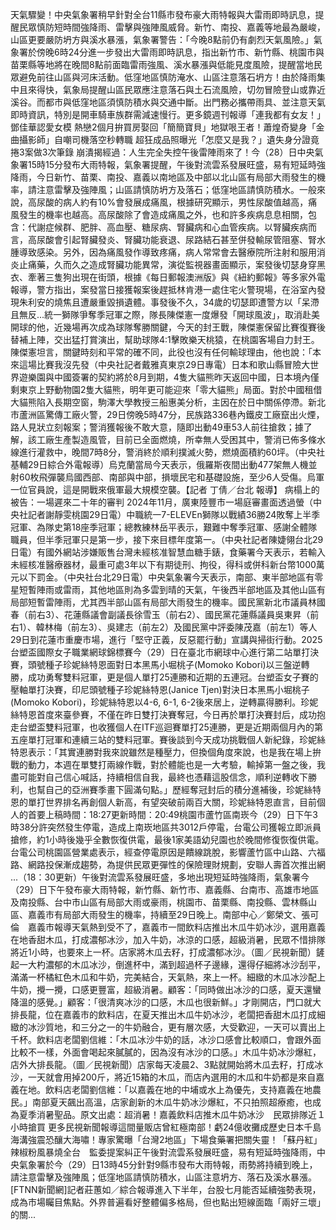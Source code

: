 天氣驟變！中央氣象署稍早針對全台11縣市發布豪大雨特報與大雷雨即時訊息，提醒民眾慎防短時間強降雨、雷擊與強陣風威脅。新竹、南投、嘉義等地最為嚴峻，山區更要嚴防坍方與溪水暴漲，氣象署警告：「今晚8點前仍有劇烈天氣風險。」氣象署於傍晚6時24分進一步發出大雷雨即時訊息，指出新竹市、新竹縣、桃園市與苗栗縣等地將在晚間8點前面臨雷雨強風、溪水暴漲與低能見度風險，提醒當地民眾避免前往山區與河床活動。低窪地區慎防淹水、山區注意落石坍方！由於降雨集中且來得快，氣象局提醒山區民眾應注意落石與土石流風險，切勿冒險登山或靠近溪谷。而都市與低窪地區須慎防積水與交通中斷。出門務必攜帶雨具、並注意天氣即時資訊，特別是開車騎車族群需減速慢行。更多鏡週刊報導「連我都有女友！」鄧佳華認愛女模 熱戀2個月拚買房娶回「簡簡寶貝」地獄哏王者！蕭煌奇變身「金曲攝影師」自嘲司機落空秒轉職 超狂成品照曝光「怎麼又是我？」遺失身分證竟捲3案做3次筆錄 崩潰揭經過：人生完全失控午後雷陣雨來了！今（28）日中央氣象署15時15分發布大雨特報，氣象署提醒，午後對流雲系發展旺盛，易有短延時強降雨，今日新竹、苗栗、南投、嘉義以南地區及中部以北山區有局部大雨發生的機率，請注意雷擊及強陣風；山區請慎防坍方及落石；低窪地區請慎防積水。一般來說，高尿酸的病人約有10%會發展成痛風，根據研究顯示，男性尿酸值越高，痛風發生的機率也越高。高尿酸除了會造成痛風之外，也和許多疾病息息相關，包含：代謝症候群、肥胖、高血壓、糖尿病、腎臟病和心血管疾病。以腎臟疾病而言，高尿酸會引起腎臟發炎、腎臟功能衰退、尿路結石甚至併發輸尿管阻塞、腎水腫導致感染。另外，因為痛風發作導致疼痛，病人常常會去醫療院所注射和服用消炎止痛藥，久而久之造成腎臟功能異常，演從監視器畫面顯示，案發後切瑟身穿黑衣、牽著三隻狗出現在街頭，根據《每日郵報澳洲版》與《紐約郵報》等多家外電報導，警方指出，案發當日接獲報案後趕抵林肯港一處住宅火警現場，在浴室內發現朱利安的燒焦且遭嚴重毀損遺體。事發後不久，34歲的切瑟即遭警方以「呆滯且無反...統一獅隊爭奪季冠軍之際，隊長陳傑憲一度爆發「開球風波」，取消赴美開球的他，近幾場再次成為球隊奪勝關鍵，今天的封王戰，陳傑憲保留比賽復賽後替補上陣，交出猛打賞演出，幫助球隊4:1擊敗樂天桃猿，在桃園客場自力封王。陳傑憲坦言，關鍵時刻和平常的確不同，此役也沒有任何輸球理由，他也說：「本來這場比賽我沒先發（中央社記者戴雅真東京29日專電）日本和歌山縣冒險大世界遊樂園與中國簽署的契約將於8月到期，4隻大貓熊昨天返回中國，日本境內僅剩東京上野動物園2隻大貓熊，明年更可能迎來「零大貓熊」局面。對於中國租借大貓熊陷入長期空窗，駒澤大學教授三船惠美分析，主因在於日中關係停滯。新北市蘆洲區驚傳工廠火警，29日傍晚5時47分，民族路336巷內鐵皮工廠竄出火煙，路人見狀立刻報案；警消獲報後不敢大意，隨即出動49車53人前往搶救；據了解，該工廠生產製造風管，目前已全面燃燒，所幸無人受困其中，警消已佈多條水線進行灌救中，晚間7時8分，警消終於順利撲滅火勢，燃燒面積約60坪。（中央社基輔29日綜合外電報導）烏克蘭當局今天表示，俄羅斯夜間出動477架無人機並射60枚飛彈襲烏國西部、南部與中部，損壞民宅和基礎設施，至少6人受傷。烏軍一位官員說，這是開戰來俄軍最大規模空襲。【記者 丁倩／台北 報導】 病榻上的被告：一場遲來二十年的審判 2024年11月，廣東陸豐市一場庭審畫面透過螢（中央社記者謝靜雯桃園29日電）中職統一7-ELEVEn獅隊以戰績36勝24敗奪上半季冠軍、為隊史第18座季冠軍；總教練林岳平表示，艱難中奪季冠軍、感謝全體隊職員，但半季冠軍只是第一步，接下來目標年度第一。（中央社記者陳婕翎台北29日電）有國外網站涉嫌販售台灣未經核准智慧血糖手錶，食藥署今天表示，若輸入未經核准醫療器材，最重可處3年以下有期徒刑、拘役，得科或併科新台幣1000萬元以下罰金。（中央社台北29日電）中央氣象署今天表示，南部、東半部地區有零星短暫陣雨或雷雨，其他地區則為多雲到晴的天氣，午後西半部地區及其他山區有局部短暫雷陣雨，尤其西半部山區有局部大雨發生的機率。國民黨新北市議員林國春（前右3）、花蓮縣議會副議長徐雪玉（前右2）、國民黨花蓮縣議員吳東昇（前右1）、韓林梅（前左3）、吳建志（前左2）及國民黨中評委陳茂嘉（前左1）等人29日到花蓮市重慶市場，進行「堅守正義，反惡罷行動」宣講與掃街行動。2025台塑盃國際女子職業網球錦標賽今（29）日在臺北市網球中心進行第二站單打決賽，頭號種子珍妮絲特恩面對日本黑馬小堀桃子(Momoko Kobori)以三盤逆轉勝，成功勇奪雙料冠軍，更是個人單打25連勝和近期的五連冠。台塑盃女子賽的壓軸單打決賽，印尼頭號種子珍妮絲特恩(Janice Tjen)對決日本黑馬小堀桃子(Momoko Kobori)，珍妮絲特恩以4-6, 6-1, 6-2後來居上，逆轉贏得勝利。珍妮絲特恩首度來臺參賽，不僅在昨日雙打決賽奪冠，今日再於單打決賽封后，成功抱走台塑盃雙料冠軍，也收獲個人在ITF巡迴賽單打25連勝，更是近期兩個月內的第五座單打冠軍和連續三站的雙料冠軍。賽後談到今天成功挑戰個人新紀錄，珍妮絲特恩表示：「其實連勝對我來說雖然是種壓力，但換個角度來說，也是我在場上拚戰的動力，本週在單雙打兩線作戰，對於體能也是一大考驗，輸掉第一盤之後，我盡可能對自己信心喊話，持續相信自我，最終也憑藉這股信念，順利逆轉收下勝利，也幫自己的亞洲賽季畫下圓滿句點。」歷經奪冠封后的積分進補後，珍妮絲特恩的單打世界排名再創個人新高，有望突破前兩百大關，珍妮絲特恩直言，目前個人的首要上稿時間：18:27更新時間：20:49桃園市蘆竹區南崁今（29）日下午3時38分許突然發生停電，造成上南崁地區共3012戶停電，台電公司獲報立即派員搶修，約1小時後幾乎全數恢復供電，最後1家美語幼兒園也於晚間修復恢復供電。台電公司桃園區營業處表示，經查停電原因是饋線跳脫，影響蘆竹區中山路、六福路、網路投保漸成趨勢，為提供民眾更彈性的保險理財規劃，安聯人壽首次推出網 ...（18：30更新）午後對流雲系發展旺盛，多地出現短延時強降雨，氣象署今（29）日下午發布豪大雨特報，新竹縣、新竹市、嘉義縣、台南市、高雄市地區及南投縣、台中市山區有局部大雨或豪雨，桃園市、苗栗縣、南投縣、雲林縣山區、嘉義市有局部大雨發生的機率，持續至29日晚上。南部中心／鄭榮文、張可倫　嘉義市報導天氣熱到受不了，嘉義市一間飲料店推出木瓜牛奶冰沙，選用嘉義在地香甜木瓜，打成濃郁冰沙，加入牛奶，冰涼的口感，超級消暑，民眾不惜排隊將近1小時，也要來上一杯。店家將木瓜去籽，打成濃郁冰沙。（圖／民視新聞）鏟起一大杓濃郁的木瓜冰沙，倒進杯中，滿到超過杯子邊緣，還得仔細將冰沙刮平，滿滿一杯橘紅色木瓜和牛奶，完美結合，天氣熱，來上一杯。細緻的木瓜冰沙配上牛奶，攪一攪，口感更豐富，超級消暑。顧客：「同時做出冰沙的口感，夏天還蠻降溫的感覺。」顧客：「很清爽冰沙的口感，木瓜也很新鮮。」才剛開店，門口就大排長龍，位在嘉義市的飲料店，在夏天推出木瓜牛奶冰沙，老闆把香甜木瓜打成細緻的冰沙質地，和三分之一的牛奶融合，更有層次感，大受歡迎，一天可以賣出上千杯。飲料店老闆劉信維：「木瓜冰沙牛奶的話，冰沙口感會比較順口，會跟外面比較不一樣，外面會喝起來膩膩的，因為沒有冰沙的口感。」木瓜牛奶冰沙爆紅，店外大排長龍。（圖／民視新聞）店家每天凌晨2、3點就開始將木瓜去籽，打成冰沙，一天就會用掉200斤，將近15箱的木瓜，而店內選用的木瓜和牛奶都是來自嘉義在地。飲料店老闆劉信維：「以嘉義在地的中埔或水上為優先，支持嘉義在地農民。」南部夏天飆出高溫，店家創新的木瓜牛奶冰沙爆紅，不只拍照超療癒，也成為夏季消暑聖品。原文出處：超消暑！嘉義飲料店推木瓜牛奶冰沙　民眾排隊近１小時搶買 更多民視新聞報導這間量販店曾紅極南部！虧24億收攤成歷史日本千島海溝強震恐釀大海嘯！專家驚曝「台灣2地區」下場食藥署把關失靈！「蘇丹紅」辣椒粉風暴燒全台　監委提案糾正午後對流雲系發展旺盛，易有短延時強降雨，中央氣象署於今（29）日13時45分針對9縣市發布大雨特報，雨勢將持續到晚上，請注意雷擊及強陣風；低窪地區請慎防積水，山區注意坍方、落石及溪水暴漲。[FTNN新聞網]記者莊蕙如／綜合報導進入下半年，台股七月能否延續強勢表現，成為市場矚目焦點。外界普遍看好整體偏多格局，但也點出短線面臨「兩好三壞」的關...